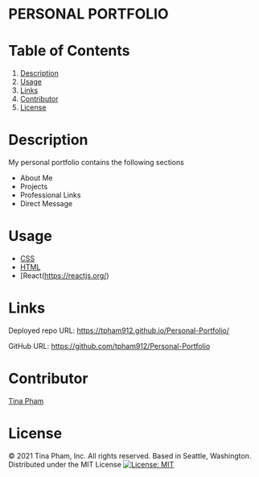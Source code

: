 # PERSONAL PORTFOLIO

# Table of Contents
  <ol>
    <li><a href="#description">Description</a></li>
    <li><a href="#usage">Usage</a></li>
    <li><a href="#links">Links</a></li>
    <li><a href="#contributors">Contributor</a></li>
    <li><a href="#license">License</a></li>
  </ol>

# Description

My personal portfolio contains the following sections
- About Me
- Projects
- Professional Links
- Direct Message 

# Usage

- [CSS](https://developer.mozilla.org/en-US/docs/Web/CSS)
- [HTML](https://developer.mozilla.org/en-US/docs/Web/HTML)
- [React(https://reactjs.org/)

# Links

Deployed repo URL: https://tpham912.github.io/Personal-Portfolio/

GitHub URL: https://github.com/tpham912/Personal-Portfolio

# Contributor 

[Tina Pham](https://github.com/tpham912)


# License

© 2021 Tina Pham, Inc. All rights reserved.  Based in Seattle, Washington. Distributed under the MIT License [![License: MIT](https://img.shields.io/badge/License-MIT-yellow.svg)](https://opensource.org/licenses/MIT)
